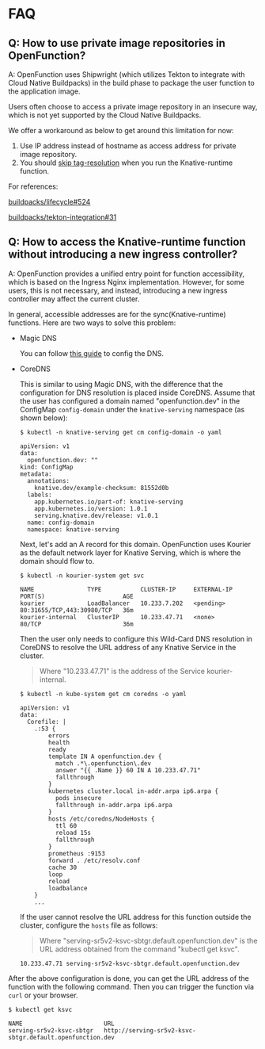 # FAQ

## Q: How to use private image repositories in OpenFunction?

A: OpenFunction uses Shipwright (which utilizes Tekton to integrate with Cloud Native Buildpacks) in the build phase to package the user function to the application image.

Users often choose to access a private image repository in an insecure way, which is not yet supported by the Cloud Native Buildpacks.

We offer a workaround as below to get around this limitation for now:

1. Use IP address instead of hostname as access address for private image repository.
2. You should [skip tag-resolution](https://knative.dev/docs/serving/configuration/deployment/#skipping-tag-resolution) when you run the Knative-runtime function.

For references:

[buildpacks/lifecycle#524](https://github.com/buildpacks/lifecycle/issues/524)

[buildpacks/tekton-integration#31](https://github.com/buildpacks/tekton-integration/issues/31)

## Q: How to access the Knative-runtime function without introducing a new ingress controller?

A: OpenFunction provides a unified entry point for function accessibility, which is based on the Ingress Nginx implementation. However, for some users, this is not necessary, and instead, introducing a new ingress controller may affect the current cluster.

In general, accessible addresses are for the sync(Knative-runtime) functions. Here are two ways to solve this problem:

- Magic DNS

  You can follow [this guide](https://knative.dev/docs/install/yaml-install/serving/install-serving-with-yaml/#configure-dns) to config the DNS.

- CoreDNS

  This is similar to using Magic DNS, with the difference that the configuration for DNS resolution is placed inside CoreDNS. Assume that the user has configured a domain named "openfunction.dev" in the ConfigMap `config-domain` under the `knative-serving` namespace (as shown below):

  ```shell
  $ kubectl -n knative-serving get cm config-domain -o yaml
  
  apiVersion: v1
  data:
    openfunction.dev: ""
  kind: ConfigMap
  metadata:
    annotations:
      knative.dev/example-checksum: 81552d0b
    labels:
      app.kubernetes.io/part-of: knative-serving
      app.kubernetes.io/version: 1.0.1
      serving.knative.dev/release: v1.0.1
    name: config-domain
    namespace: knative-serving
  ```

  Next, let's add an A record for this domain. OpenFunction uses Kourier as the default network layer for Knative Serving, which is where the domain should flow to.

  ```shell
  $ kubectl -n kourier-system get svc
  
  NAME               TYPE           CLUSTER-IP     EXTERNAL-IP   PORT(S)                      AGE
  kourier            LoadBalancer   10.233.7.202   <pending>     80:31655/TCP,443:30980/TCP   36m
  kourier-internal   ClusterIP      10.233.47.71   <none>        80/TCP                       36m
  ```
  
  Then the user only needs to configure this Wild-Card DNS resolution in CoreDNS to resolve the URL address of any Knative Service in the cluster.
  
  > Where "10.233.47.71" is the address of the Service kourier-internal.
  
  ```shell
  $ kubectl -n kube-system get cm coredns -o yaml
  
  apiVersion: v1
  data:
    Corefile: |
      .:53 {
          errors
          health
          ready
          template IN A openfunction.dev {
            match .*\.openfunction\.dev
            answer "{{ .Name }} 60 IN A 10.233.47.71"
            fallthrough
          }
          kubernetes cluster.local in-addr.arpa ip6.arpa {
            pods insecure
            fallthrough in-addr.arpa ip6.arpa
          }
          hosts /etc/coredns/NodeHosts {
            ttl 60
            reload 15s
            fallthrough
          }
          prometheus :9153
          forward . /etc/resolv.conf
          cache 30
          loop
          reload
          loadbalance
      }
      ...
  ```
  
  If the user cannot resolve the URL address for this function outside the cluster, configure the `hosts` file as follows:
  
  > Where "serving-sr5v2-ksvc-sbtgr.default.openfunction.dev" is the URL address obtained from the command "kubectl get ksvc".
  
  ```shell
  10.233.47.71 serving-sr5v2-ksvc-sbtgr.default.openfunction.dev
  ```

After the above configuration is done, you can get the URL address of the function with the following command. Then you can trigger the function via `curl` or your browser.

```shell
$ kubectl get ksvc

NAME                       URL
serving-sr5v2-ksvc-sbtgr   http://serving-sr5v2-ksvc-sbtgr.default.openfunction.dev
```

